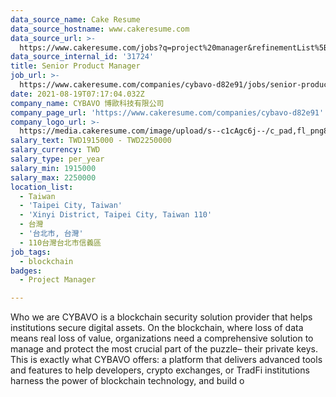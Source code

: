 ```yaml
---
data_source_name: Cake Resume
data_source_hostname: www.cakeresume.com
data_source_url: >-
  https://www.cakeresume.com/jobs?q=project%20manager&refinementList%5Blang_name%5D%5B0%5D=English&refinementList%5Bsalary_type%5D=per_year&range%5Bsalary_range%5D%5Bmin%5D=1000000&page=2
data_source_internal_id: '31724'
title: Senior Product Manager
job_url: >-
  https://www.cakeresume.com/companies/cybavo-d82e91/jobs/senior-product-manager-ddfd2f
date: 2021-08-19T07:17:04.032Z
company_name: CYBAVO 博歐科技有限公司
company_page_url: 'https://www.cakeresume.com/companies/cybavo-d82e91'
company_logo_url: >-
  https://media.cakeresume.com/image/upload/s--c1cAgc6j--/c_pad,fl_png8,h_200,w_200/v1640145205/kbe3vxfxlt7nzzncem70.png
salary_text: TWD1915000 - TWD2250000
salary_currency: TWD
salary_type: per_year
salary_min: 1915000
salary_max: 2250000
location_list:
  - Taiwan
  - 'Taipei City, Taiwan'
  - 'Xinyi District, Taipei City, Taiwan 110'
  - 台灣
  - '台北市, 台灣'
  - 110台灣台北市信義區
job_tags:
  - blockchain
badges:
  - Project Manager

---
```


Who we are CYBAVO is a blockchain security solution provider that helps institutions secure digital assets. On the blockchain, where loss of data means real loss of value, organizations need a comprehensive solution to manage and protect the most crucial part of the puzzle– their private keys. This is exactly what CYBAVO offers: a platform that delivers advanced tools and features to help developers, crypto exchanges, or TradFi institutions harness the power of blockchain technology, and build o